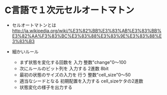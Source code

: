 # C言語で１次元セルオートマトン

- セルオートマトンとは
http://ja.wikipedia.org/wiki/%E3%82%BB%E3%83%AB%E3%83%BB%E3%82%AA%F3%83%BC%E3%83%88%E3%83%9E%E3%83%88%E3%83%B3

- 細かいルール

  - まず状態を変化する回数を
    入力 整数"change"0～100
  - 次にルールのビット列を
    入力する 2進数 8bit
  - 最初の状態のサイズの入力を
    行う 整数"cell_size"0～50
  - 適当なシードとなる
    初期配置を入力する cell_sizeケタの2進数
  - 状態変化の様子を出力する
